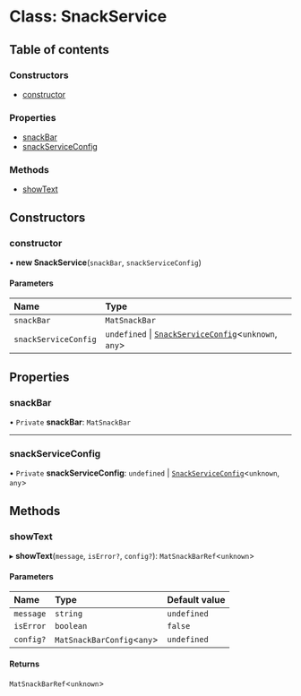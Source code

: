 # Class: SnackService

## Table of contents

### Constructors

- [constructor](SnackService.md#constructor)

### Properties

- [snackBar](SnackService.md#snackbar)
- [snackServiceConfig](SnackService.md#snackserviceconfig)

### Methods

- [showText](SnackService.md#showtext)

## Constructors

### constructor

• **new SnackService**(`snackBar`, `snackServiceConfig`)

#### Parameters

| Name | Type |
| :------ | :------ |
| `snackBar` | `MatSnackBar` |
| `snackServiceConfig` | `undefined` \| [`SnackServiceConfig`](../interfaces/SnackServiceConfig.md)<`unknown`, `any`\> |

## Properties

### snackBar

• `Private` **snackBar**: `MatSnackBar`

___

### snackServiceConfig

• `Private` **snackServiceConfig**: `undefined` \| [`SnackServiceConfig`](../interfaces/SnackServiceConfig.md)<`unknown`, `any`\>

## Methods

### showText

▸ **showText**(`message`, `isError?`, `config?`): `MatSnackBarRef`<`unknown`\>

#### Parameters

| Name | Type | Default value |
| :------ | :------ | :------ |
| `message` | `string` | `undefined` |
| `isError` | `boolean` | `false` |
| `config?` | `MatSnackBarConfig`<`any`\> | `undefined` |

#### Returns

`MatSnackBarRef`<`unknown`\>
